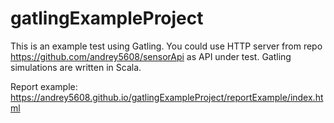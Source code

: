 # gatlingExampleProject

This is an example test using Gatling. You could use HTTP server from repo https://github.com/andrey5608/sensorApi as API under test.
Gatling simulations are written in Scala.

Report example:
https://andrey5608.github.io/gatlingExampleProject/reportExample/index.html
